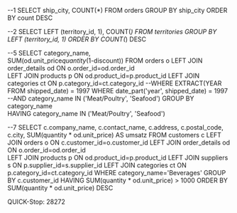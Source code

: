 --1
SELECT ship_city, COUNT(*) FROM orders
GROUP BY ship_city
ORDER BY count DESC

--2
SELECT LEFT (territory_id, 1), COUNT(*) FROM territories
GROUP BY LEFT (territory_id, 1)
ORDER BY COUNT(*) DESC

--5
SELECT category_name,  
SUM(od.unit_price*quantity*(1-discount))
FROM orders o
LEFT JOIN order_details od ON o.order_id=od.order_id	
LEFT JOIN products p ON od.product_id=p.product_id
LEFT JOIN categories ct ON p.category_id=ct.category_id
--WHERE EXTRACT(YEAR FROM shipped_date) = 1997
WHERE date_part('year', shipped_date) = 1997
--AND category_name IN ('Meat/Poultry', 'Seafood')
GROUP BY category_name            
HAVING category_name IN ('Meat/Poultry', 'Seafood')

--7
SELECT c.company_name, c.contact_name, c.address, c.postal_code, c.city, 
SUM(quantity * od.unit_price) AS umsatz
FROM customers c
LEFT JOIN orders o ON c.customer_id=o.customer_id 
LEFT JOIN order_details od ON o.order_id=od.order_id	
LEFT JOIN products p ON od.product_id=p.product_id
LEFT JOIN suppliers s ON p.supplier_id=s.supplier_id
LEFT JOIN categories ct ON p.category_id=ct.category_id
WHERE category_name='Beverages'
GROUP BY c.customer_id
HAVING SUM(quantity * od.unit_price) > 1000
ORDER BY SUM(quantity * od.unit_price) DESC

QUICK-Stop: 28272
